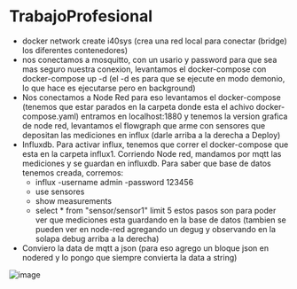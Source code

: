 # TrabajoProfesional
- docker network create i40sys (crea una red local para conectar (bridge) los diferentes contenedores)
- nos conectamos a mosquitto, con un usario y password para que sea mas seguro nuestra conexion, levantamos el docker-compose con docker-compose up -d (el -d es para que se ejecute en modo demonio, lo que hace es ejecutarse pero en background)
- Nos conectamos a Node Red para eso levantamos el docker-compose (tenemos que estar parados en la carpeta donde esta el achivo docker-compose.yaml)
entramos en localhost:1880 y tenemos la version grafica de node red, levantamos el flowgraph que arme con sensores que depositan las mediciones en influx (darle arriba a la derecha a Deploy)
- Influxdb. Para activar influx, tenemos que correr el docker-compose que esta en la carpeta influx1. Corriendo Node red, mandamos por mqtt las mediciones y se guardan en influxdb. Para saber que base de datos tenemos creada, corremos:
  * influx -username admin -password 123456
  * use sensores
  * show measurements
  * select * from "sensor/sensor1" limit 5
estos pasos son para poder ver que mediciones esta guardando en la base de datos (tambien se pueden ver en node-red agregando un degug y observando en la solapa debug arriba a la derecha)
- Conviero la data de mqtt a json (para eso agrego un bloque json en nodered y lo pongo que siempre convierta la data a string)

![image](https://user-images.githubusercontent.com/32024224/174883967-b782003d-ea5c-4e4a-afd6-e3c8d68ad140.png)
